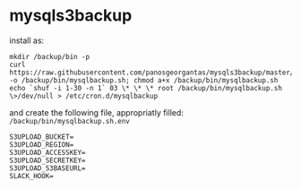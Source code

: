 # mysqls3backup

install as:
```
mkdir /backup/bin -p
curl https://raw.githubusercontent.com/panosgeorgantas/mysqls3backup/master/mysqlbackup.sh -o /backup/bin/mysqlbackup.sh; chmod a+x /backup/bin/mysqlbackup.sh
echo `shuf -i 1-30 -n 1` 03 \* \* \* root /backup/bin/mysqlbackup.sh \>/dev/null > /etc/cron.d/mysqlbackup
```

and create the following file, appropriatly filled:
`/backup/bin/mysqlbackup.sh.env`
```
S3UPLOAD_BUCKET=
S3UPLOAD_REGION=
S3UPLOAD_ACCESSKEY=
S3UPLOAD_SECRETKEY=
S3UPLOAD_S3BASEURL=
SLACK_HOOK=
```
